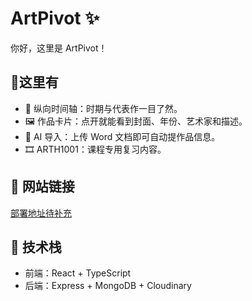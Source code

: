 # ArtPivot ✨

你好，这里是 ArtPivot！

## 🎃这里有

- 🧭 纵向时间轴：时期与代表作一目了然。
- 🖼️ 作品卡片：点开就能看到封面、年份、艺术家和描述。
- 🤖 AI 导入：上传 Word 文档即可自动提作品信息。
- 🎞️ ARTH1001：课程专用复习内容。

## 🚀 网站链接

[部署地址待补充](https://example.com)

## 🧰 技术栈

- 前端：React + TypeScript
- 后端：Express + MongoDB + Cloudinary
